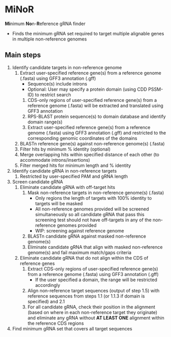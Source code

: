 # MiNoR
**Mi**nimum **No**n-**R**eference gRNA finder
- Finds the minimum gRNA set required to target multiple alignable genes in multiple non-reference genomes

## Main steps
1. Identify candidate targets in non-reference genome
   1. Extract user-specified reference gene(s) from a reference genome (.fasta) using GFF3 annotation (.gff)
      - Sequence(s) include introns
      - Optional: User may specify a protein domain (using CDD PSSM-ID) to restrict search
      1. CDS-only regions of user-specified reference gene(s) from a reference genome (.fasta) will be extracted and translated using GFF3 annotation
      2. RPS-BLAST protein sequence(s) to domain database and identify domain range(s)
      3. Extract user-specified reference gene(s) from a reference genome (.fasta) using GFF3 annotation (.gff) and restricted to the corresponding genomic coordinates of the domains
   2. BLASTn reference gene(s) against non-reference genome(s) (.fasta)
   3. Filter hits by minimum % identity (optional)
   4. Merge overlapping hits within specified distance of each other (to accommodate introns/insertions)
   5. Filter merged hits for minimum length and % identity
2. Identify candidate gRNA in non-reference targets
   1. Restricted by user-specified PAM and gRNA length
3. Screen candidate gRNA
   1. Eliminate candidate gRNA with off-target hits
      1. Mask non-reference targets in non-reference genome(s) (.fasta)
         - Only regions the length of targets with 100% identity to targets will be masked
         - All non-reference genomes provided will be screened simultaneously so all candidate gRNA that pass this screening test should not have off-targets in any of the non-reference genomes provided
         - WIP: screening against reference genome
      2. BLASTn candidate gRNA against masked non-reference genome(s)
      3. Eliminate candidate gRNA that align with masked non-reference genome(s) and fail maximum match/gaps criteria
   2. Eliminate candidate gRNA that do not align within the CDS of reference genes
      1. Extract CDS-only regions of user-specified reference gene(s) from a reference genome (.fasta) using GFF3 annotation (.gff)
         - If the user specified a domain, the range will be restricted accordingly
      2. Align non-reference target sequences (output of step 1.5) with reference sequences from steps 1.1 (or 1.1.3 if domain is specified) and 2.1
      3. For all candidate gRNA, check their position in the alignment (based on where in each non-reference target they originate) and eliminate any gRNA without **AT LEAST ONE** alignment within the reference CDS regions
4. Find minimum gRNA set that covers all target sequences
